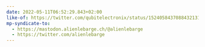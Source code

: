 ```yaml
---
date: 2022-05-11T06:52:29.843+02:00
like-of: https://twitter.com/qubitelectronix/status/1524058437088432131
mp-syndicate-to:
  - https://mastodon.alienlebarge.ch/@alienlebarge
  - https://twitter.com/alienlebarge
---
```

